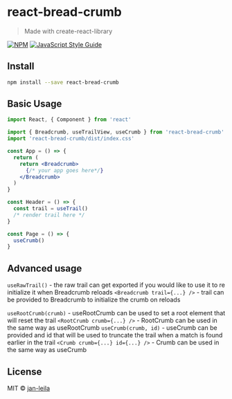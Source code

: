 # react-bread-crumb

> Made with create-react-library

[![NPM](https://img.shields.io/npm/v/react-bread-crumb.svg)](https://www.npmjs.com/package/react-bread-crumb) [![JavaScript Style Guide](https://img.shields.io/badge/code_style-standard-brightgreen.svg)](https://standardjs.com)

## Install

```bash
npm install --save react-bread-crumb
```

## Basic Usage

```jsx
import React, { Component } from 'react'

import { Breadcrumb, useTrailView, useCrumb } from 'react-bread-crumb'
import 'react-bread-crumb/dist/index.css'

const App = () => {
  return (
    return <Breadcrumb>
      {/* your app goes here*/}
    </Breadcrumb>
  )
}

const Header = () => {
  const trail = useTrail()
  /* render trail here */
}

const Page = () => {
  useCrumb()
}
```

## Advanced usage

`useRawTrail()` - the raw trail can get exported if you would like to use it to re initialize it when Breadcrumb reloads 
`<Breadcrumb trail={...} />` - trail can be provided to Breadcrumb to initialize the crumb on reloads

`useRootCrumb(crumb)` - useRootCrumb can be used to set a root element that will reset the trail
`<RootCrumb crumb={...} />` - RootCrumb can be used in the same way as useRootCrumb
`useCrumb(crumb, id)` - useCrumb can be provided and id that will be used to truncate the trail when a match is found earlier in the trail
`<Crumb crumb={...} id={...} />` - Crumb can be used in the same way as useCrumb

## License

MIT © [jan-leila](https://github.com/jan-leila)
